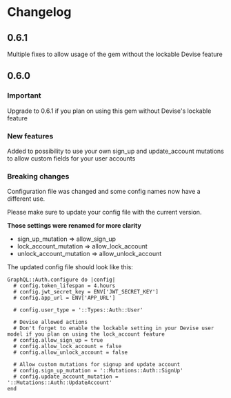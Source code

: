# Changelog

## 0.6.1

Multiple fixes to allow usage of the gem without the lockable Devise
feature

## 0.6.0

### Important

Upgrade to 0.6.1 if you plan on using this gem without Devise's lockable
feature

### New features

Added to possibility to use your own sign_up and update_account mutations
to allow custom fields for your user accounts

### Breaking changes

Configuration file was changed and some config names now have a different
use.

Please make sure to update your config file with the current version.

**Those settings were renamed for more clarity**
* sign_up_mutation => allow_sign_up
* lock_account_mutation => allow_lock_account
* unlock_account_mutation => allow_unlock_account

The updated config file should look like this:
```
GraphQL::Auth.configure do |config|
  # config.token_lifespan = 4.hours
  # config.jwt_secret_key = ENV['JWT_SECRET_KEY']
  # config.app_url = ENV['APP_URL']

  # config.user_type = '::Types::Auth::User'

  # Devise allowed actions
  # Don't forget to enable the lockable setting in your Devise user model if you plan on using the lock_account feature
  # config.allow_sign_up = true
  # config.allow_lock_account = false
  # config.allow_unlock_account = false

  # Allow custom mutations for signup and update account
  # config.sign_up_mutation = '::Mutations::Auth::SignUp'
  # config.update_account_mutation = '::Mutations::Auth::UpdateAccount'
end
```
